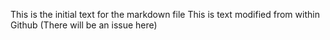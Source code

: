 This is the initial text for the markdown file
This is text modified from within Github (There will be an issue here)
